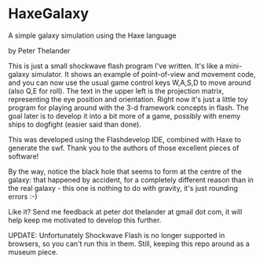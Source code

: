# HaxeGalaxy
A simple galaxy simulation using the Haxe language

by Peter Thelander

This is just a small shockwave flash program I've written. It's like a mini-galaxy simulator.
It shows an example of point-of-view and movement code, and you can now use the usual game control keys W,A,S,D to move around (also Q,E for roll). The text in the upper left is the projection matrix, representing the eye position and orientation.
Right now it's just a little toy program for playing around with the 3-d framework concepts in flash. The goal later is to develop it into a bit more of a game, possibly with enemy ships to dogfight (easier said than done).

This was developed using the Flashdevelop IDE, combined with Haxe to generate the swf. Thank you to the authors of those excellent pieces of software!

By the way, notice the black hole that seems to form at the centre of the galaxy: that happened by accident, for a completely different reason than in the real galaxy - this one is nothing to do with gravity, it's just rounding errors :-)

Like it? Send me feedback at peter dot thelander at gmail dot com, it will help keep me motivated to develop this further.

UPDATE: Unfortunately Shockwave Flash is no longer supported in browsers, so you can't run this in them. Still, keeping this repo around as a museum piece.
